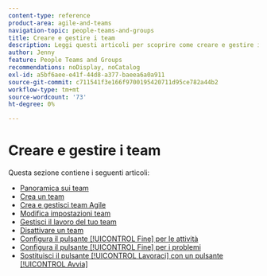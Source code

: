 ```yaml
---
content-type: reference
product-area: agile-and-teams
navigation-topic: people-teams-and-groups
title: Creare e gestire i team
description: Leggi questi articoli per scoprire come creare e gestire i team in Adobe Workfront.
author: Jenny
feature: People Teams and Groups
recommendations: noDisplay, noCatalog
exl-id: a5bf6aee-e41f-44d8-a377-baeea6a0a911
source-git-commit: c711541f3e166f9700195420711d95ce782a44b2
workflow-type: tm+mt
source-wordcount: '73'
ht-degree: 0%

---
```


# Creare e gestire i team

Questa sezione contiene i seguenti articoli:

* [Panoramica sui team](../../people-teams-and-groups/create-and-manage-teams/teams-overview.md)
* [Crea un team](../../people-teams-and-groups/create-and-manage-teams/create-a-team.md)
* [Crea e gestisci team Agile](../../people-teams-and-groups/create-and-manage-teams/create-and-manage-agile-teams.md)
* [Modifica impostazioni team](../../people-teams-and-groups/create-and-manage-teams/edit-team-settings.md)
* [Gestisci il lavoro del tuo team](../../people-teams-and-groups/create-and-manage-teams/manage-what-your-team-is-working-on.md)
* [Disattivare un team](../../people-teams-and-groups/create-and-manage-teams/deactivate-a-team.md)
* [Configura il pulsante [!UICONTROL Fine] per le attività](../../people-teams-and-groups/create-and-manage-teams/configure-the-done-button-for-tasks.md)
* [Configura il pulsante [!UICONTROL Fine] per i problemi](../../people-teams-and-groups/create-and-manage-teams/configure-the-done-button-for-issues.md)
* [Sostituisci il pulsante [!UICONTROL Lavoraci] con un pulsante [!UICONTROL Avvia]](../../people-teams-and-groups/create-and-manage-teams/work-on-it-button-to-start-button.md)
